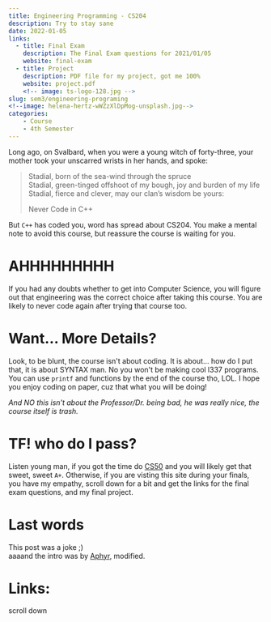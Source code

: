 ```yaml
---
title: Engineering Programming - CS204
description: Try to stay sane
date: 2022-01-05
links:
  - title: Final Exam
    description: The Final Exam questions for 2021/01/05
    website: final-exam
  - title: Project
    description: PDF file for my project, got me 100%
    website: project.pdf
    <!-- image: ts-logo-128.jpg -->
slug: sem3/engineering-programing
<!--image: helena-hertz-wWZzXlDpMog-unsplash.jpg-->
categories:
    - Course
    - 4th Semester
---
```



Long ago, on Svalbard, when you were a young witch of forty-three,
your mother took your unscarred wrists in her hands, and spoke:
> Stadial, born of the sea-wind through the spruce  
> Stadial, green-tinged offshoot of my bough, joy and burden of my life  
> Stadial, fierce and clever, may our clan’s wisdom be yours:  
> 
> Never Code in C++  

But `C++` has coded you, word has spread about CS204. You make a mental note to avoid
this course, but reassure the course is waiting for you.

# AHHHHHHHHH

If you had any doubts whether to get into Computer Science, you will figure out that engineering was the correct choice after taking this course. You are likely to never code again after trying that course too.

# Want... More Details?
Look, to be blunt, the course isn't about coding. It is about... how do
I put that, it is about SYNTAX man. No you won't be making cool l337
programs. You can use `printf` and functions by the end of the course
tho, LOL. I hope you enjoy coding on paper, cuz that what you will be doing!

*And NO this isn't about the Professor/Dr. being bad, he was
really nice, the course itself is trash.*

# TF! who do I pass?

Listen young man, if you got the time do [CS50](cs50.harvard.edu) and
you will likely get that sweet, sweet `A+`. Otherwise, if you are
visting this site during your finals, you have my empathy, scroll down
for a bit and get the links for the final exam questions, and my final
project.

# Last words

This post was a joke ;)  
aaaand the intro was by [Aphyr](https://aphyr.com/posts/341-hexing-the-technical-interview), modified.

# Links:
scroll down
